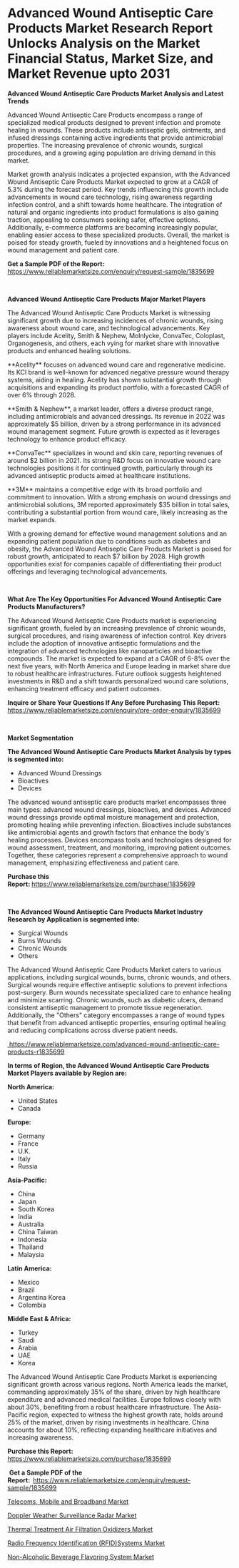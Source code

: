 <p><h1>Advanced Wound Antiseptic Care Products Market Research Report Unlocks Analysis on the Market Financial Status, Market Size, and Market Revenue upto 2031</h1></p><p><strong>Advanced Wound Antiseptic Care Products Market Analysis and Latest Trends</strong></p>
<p><p>Advanced Wound Antiseptic Care Products encompass a range of specialized medical products designed to prevent infection and promote healing in wounds. These products include antiseptic gels, ointments, and infused dressings containing active ingredients that provide antimicrobial properties. The increasing prevalence of chronic wounds, surgical procedures, and a growing aging population are driving demand in this market.</p><p>Market growth analysis indicates a projected expansion, with the Advanced Wound Antiseptic Care Products Market expected to grow at a CAGR of 5.3% during the forecast period. Key trends influencing this growth include advancements in wound care technology, rising awareness regarding infection control, and a shift towards home healthcare. The integration of natural and organic ingredients into product formulations is also gaining traction, appealing to consumers seeking safer, effective options. Additionally, e-commerce platforms are becoming increasingly popular, enabling easier access to these specialized products. Overall, the market is poised for steady growth, fueled by innovations and a heightened focus on wound management and patient care.</p></p>
<p><strong>Get a Sample PDF of the Report:&nbsp;</strong> <a href="https://www.reliablemarketsize.com/enquiry/request-sample/1835699?utm_campaign=1133&utm_medium=2&utm_source=Github&utm_content=ia&utm_term=19102024&utm_id=advanced-wound-antiseptic-care-products">https://www.reliablemarketsize.com/enquiry/request-sample/1835699</a></p>
<p>&nbsp;</p>
<p><strong>Advanced Wound Antiseptic Care Products Major Market Players</strong></p>
<p><p>The Advanced Wound Antiseptic Care Products Market is witnessing significant growth due to increasing incidences of chronic wounds, rising awareness about wound care, and technological advancements. Key players include Acelity, Smith & Nephew, Molnlycke, ConvaTec, Coloplast, Organogenesis, and others, each vying for market share with innovative products and enhanced healing solutions.</p><p>**Acelity** focuses on advanced wound care and regenerative medicine. Its KCI brand is well-known for advanced negative pressure wound therapy systems, aiding in healing. Acelity has shown substantial growth through acquisitions and expanding its product portfolio, with a forecasted CAGR of over 6% through 2028.</p><p>**Smith & Nephew**, a market leader, offers a diverse product range, including antimicrobials and advanced dressings. Its revenue in 2022 was approximately $5 billion, driven by a strong performance in its advanced wound management segment. Future growth is expected as it leverages technology to enhance product efficacy.</p><p>**ConvaTec** specializes in wound and skin care, reporting revenues of around $2 billion in 2021. Its strong R&D focus on innovative wound care technologies positions it for continued growth, particularly through its advanced antiseptic products aimed at healthcare institutions.</p><p>**3M** maintains a competitive edge with its broad portfolio and commitment to innovation. With a strong emphasis on wound dressings and antimicrobial solutions, 3M reported approximately $35 billion in total sales, contributing a substantial portion from wound care, likely increasing as the market expands.</p><p>With a growing demand for effective wound management solutions and an expanding patient population due to conditions such as diabetes and obesity, the Advanced Wound Antiseptic Care Products Market is poised for robust growth, anticipated to reach $7 billion by 2028. High growth opportunities exist for companies capable of differentiating their product offerings and leveraging technological advancements.</p></p>
<p>&nbsp;</p>
<p><strong>What Are The Key Opportunities For Advanced Wound Antiseptic Care Products Manufacturers?</strong></p>
<p><p>The Advanced Wound Antiseptic Care Products market is experiencing significant growth, fueled by an increasing prevalence of chronic wounds, surgical procedures, and rising awareness of infection control. Key drivers include the adoption of innovative antiseptic formulations and the integration of advanced technologies like nanoparticles and bioactive compounds. The market is expected to expand at a CAGR of 6-8% over the next five years, with North America and Europe leading in market share due to robust healthcare infrastructures. Future outlook suggests heightened investments in R&D and a shift towards personalized wound care solutions, enhancing treatment efficacy and patient outcomes.</p></p>
<p><strong>Inquire or Share Your Questions If Any Before Purchasing This Report:</strong> <a href="https://www.reliablemarketsize.com/enquiry/pre-order-enquiry/1835699?utm_campaign=1133&utm_medium=2&utm_source=Github&utm_content=ia&utm_term=19102024&utm_id=advanced-wound-antiseptic-care-products">https://www.reliablemarketsize.com/enquiry/pre-order-enquiry/1835699</a></p>
<p>&nbsp;</p>
<p><strong>Market Segmentation</strong></p>
<p><strong>The Advanced Wound Antiseptic Care Products Market Analysis by types is segmented into:</strong></p>
<p><ul><li>Advanced Wound Dressings</li><li>Bioactives</li><li>Devices</li></ul></p>
<p><p>The advanced wound antiseptic care products market encompasses three main types: advanced wound dressings, bioactives, and devices. Advanced wound dressings provide optimal moisture management and protection, promoting healing while preventing infection. Bioactives include substances like antimicrobial agents and growth factors that enhance the body's healing processes. Devices encompass tools and technologies designed for wound assessment, treatment, and monitoring, improving patient outcomes. Together, these categories represent a comprehensive approach to wound management, emphasizing effectiveness and patient care.</p></p>
<p><strong>Purchase this Report:&nbsp;</strong><a href="https://www.reliablemarketsize.com/purchase/1835699?utm_campaign=1133&utm_medium=2&utm_source=Github&utm_content=ia&utm_term=19102024&utm_id=advanced-wound-antiseptic-care-products">https://www.reliablemarketsize.com/purchase/1835699</a></p>
<p>&nbsp;</p>
<p><strong>The Advanced Wound Antiseptic Care Products Market Industry Research by Application is segmented into:</strong></p>
<p><ul><li>Surgical Wounds</li><li>Burns Wounds</li><li>Chronic Wounds</li><li>Others</li></ul></p>
<p><p>The Advanced Wound Antiseptic Care Products Market caters to various applications, including surgical wounds, burns, chronic wounds, and others. Surgical wounds require effective antiseptic solutions to prevent infections post-surgery. Burn wounds necessitate specialized care to enhance healing and minimize scarring. Chronic wounds, such as diabetic ulcers, demand consistent antiseptic management to promote tissue regeneration. Additionally, the "Others" category encompasses a range of wound types that benefit from advanced antiseptic properties, ensuring optimal healing and reducing complications across diverse patient needs.</p></p>
<p><a href="https://www.reliablemarketsize.com/advanced-wound-antiseptic-care-products-r1835699?utm_campaign=1133&utm_medium=2&utm_source=Github&utm_content=ia&utm_term=19102024&utm_id=advanced-wound-antiseptic-care-products">&nbsp;https://www.reliablemarketsize.com/advanced-wound-antiseptic-care-products-r1835699</a></p>
<p><strong>In terms of Region, the Advanced Wound Antiseptic Care Products Market Players available by Region are:</strong></p>
<p>
    <p> <strong> North America: </strong>
        <ul>
            <li>United States</li>
            <li>Canada</li>
        </ul>
        </p> 
    <p> <strong> Europe: </strong>
        <ul>
            <li>Germany</li>
            <li>France</li>
            <li>U.K.</li>
            <li>Italy</li>
            <li>Russia</li>
        </ul>
        </p> 
    <p> <strong> Asia-Pacific: </strong>
        <ul>
            <li>China</li>
            <li>Japan</li>
            <li>South Korea</li>
            <li>India</li>
            <li>Australia</li>
            <li>China Taiwan</li>
            <li>Indonesia</li>
            <li>Thailand</li>
            <li>Malaysia</li>
        </ul>
        </p> 
    <p> <strong> Latin America: </strong>
        <ul>
            <li>Mexico</li>
            <li>Brazil</li>
            <li>Argentina Korea</li>
            <li>Colombia</li>
        </ul>
        </p> 
    <p> <strong> Middle East & Africa: </strong>
        <ul>
            <li>Turkey</li>
            <li>Saudi</li>
            <li>Arabia</li>
            <li>UAE</li>
            <li>Korea</li>
        </ul>
    </p>
    </p>
<p><p>The Advanced Wound Antiseptic Care Products Market is experiencing significant growth across various regions. North America leads the market, commanding approximately 35% of the share, driven by high healthcare expenditure and advanced medical facilities. Europe follows closely with about 30%, benefiting from a robust healthcare infrastructure. The Asia-Pacific region, expected to witness the highest growth rate, holds around 25% of the market, driven by rising investments in healthcare. China accounts for about 10%, reflecting expanding healthcare initiatives and increasing awareness.</p></p>
<p><strong>Purchase this Report: </strong><a href="https://www.reliablemarketsize.com/purchase/1835699?utm_campaign=1133&utm_medium=2&utm_source=Github&utm_content=ia&utm_term=19102024&utm_id=advanced-wound-antiseptic-care-products">https://www.reliablemarketsize.com/purchase/1835699</a></p>
<p>&nbsp;<strong>Get a Sample PDF of the Report:&nbsp;&nbsp;</strong><a href="https://www.reliablemarketsize.com/enquiry/request-sample/1835699?utm_campaign=1133&utm_medium=2&utm_source=Github&utm_content=ia&utm_term=19102024&utm_id=advanced-wound-antiseptic-care-products">https://www.reliablemarketsize.com/enquiry/request-sample/1835699</a></p>
<p><strong></strong></p>
<p><p><a href="https://www.linkedin.com/pulse/telecoms-mobile-broadband-market-evolution-regional-adaptations-wxmcf?utm_campaign=1133&utm_medium=2&utm_source=Github&utm_content=ia&utm_term=19102024&utm_id=advanced-wound-antiseptic-care-products">Telecoms, Mobile and Broadband Market</a></p><p><a href="https://github.com/WillieWoodard/Market-Research-Report-List-6/blob/main/doppler-weather-surveillance-radar-market.md?utm_campaign=1133&utm_medium=2&utm_source=Github&utm_content=ia&utm_term=19102024&utm_id=advanced-wound-antiseptic-care-products">Doppler Weather Surveillance Radar Market</a></p><p><a href="https://github.com/lakeishabuahb/Market-Research-Report-List-1/blob/main/thermal-treatment-air-filtration-oxidizers-market.md?utm_campaign=1133&utm_medium=2&utm_source=Github&utm_content=ia&utm_term=19102024&utm_id=advanced-wound-antiseptic-care-products">Thermal Treatment Air Filtration Oxidizers Market</a></p><p><a href="https://www.linkedin.com/pulse/future-ready-strategic-insights-global-radio-frequency-identification-zpuuf?utm_campaign=1133&utm_medium=2&utm_source=Github&utm_content=ia&utm_term=19102024&utm_id=advanced-wound-antiseptic-care-products">Radio Frequency Identification (RFID)Systems Market</a></p><p><a href="https://www.linkedin.com/pulse/insights-non-alcoholic-beverage-flavoring-system-industry-amixe?utm_campaign=1133&utm_medium=2&utm_source=Github&utm_content=ia&utm_term=19102024&utm_id=advanced-wound-antiseptic-care-products">Non-Alcoholic Beverage Flavoring System Market</a></p></p>